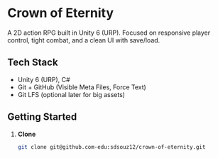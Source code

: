 # Crown of Eternity

A 2D action RPG built in Unity 6 (URP). Focused on responsive player control, tight combat, and a clean UI with save/load.

## Tech Stack
- Unity 6 (URP), C#
- Git + GitHub (Visible Meta Files, Force Text)
- Git LFS (optional later for big assets)

## Getting Started
1. **Clone**
   ```bash
   git clone git@github.com-edu:sdsouz12/crown-of-eternity.git
